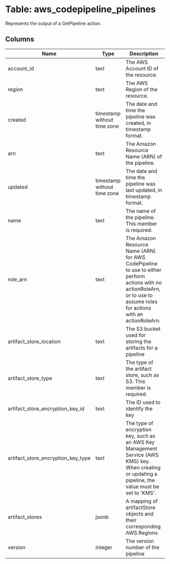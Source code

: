 
# Table: aws_codepipeline_pipelines
Represents the output of a GetPipeline action.
## Columns
| Name        | Type           | Description  |
| ------------- | ------------- | -----  |
|account_id|text|The AWS Account ID of the resource.|
|region|text|The AWS Region of the resource.|
|created|timestamp without time zone|The date and time the pipeline was created, in timestamp format.|
|arn|text|The Amazon Resource Name (ARN) of the pipeline.|
|updated|timestamp without time zone|The date and time the pipeline was last updated, in timestamp format.|
|name|text|The name of the pipeline.  This member is required.|
|role_arn|text|The Amazon Resource Name (ARN) for AWS CodePipeline to use to either perform actions with no actionRoleArn, or to use to assume roles for actions with an actionRoleArn.|
|artifact_store_location|text|The S3 bucket used for storing the artifacts for a pipeline|
|artifact_store_type|text|The type of the artifact store, such as S3.  This member is required.|
|artifact_store_encryption_key_id|text|The ID used to identify the key|
|artifact_store_encryption_key_type|text|The type of encryption key, such as an AWS Key Management Service (AWS KMS) key. When creating or updating a pipeline, the value must be set to 'KMS'.|
|artifact_stores|jsonb|A mapping of artifactStore objects and their corresponding AWS Regions|
|version|integer|The version number of the pipeline|
